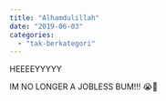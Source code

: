 ```yaml
---
title: "Alhamdulillah"
date: "2019-06-03"
categories: 
  - "tak-berkategori"
---
```


HEEEEYYYYY

IM NO LONGER A JOBLESS BUM!!! 😭🙂
